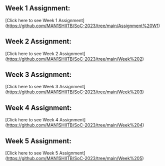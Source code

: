 ## Week 1 Assignment:
[Click here to see Week 1 Assignment]
(https://github.com/MAN1SHIITB/SoC-2023/tree/main/Assignment%20W1)
<br>
## Week 2 Assignment:
[Click here to see Week 2  Assignment]
(https://github.com/MAN1SHIITB/SoC-2023/tree/main/Week%202)
<br>
## Week 3 Assignment:
[Click here to see Week 3 Assignment]
(https://github.com/MAN1SHIITB/SoC-2023/tree/main/Week%203)
<br>
## Week 4 Assignment:
[Click here to see Week 4 Assignment]
(https://github.com/MAN1SHIITB/SoC-2023/tree/main/Week%204)
<br>
## Week 5 Assignment:
[Click here to see Week 5 Assignment]
(https://github.com/MAN1SHIITB/SoC-2023/tree/main/Week%205)

